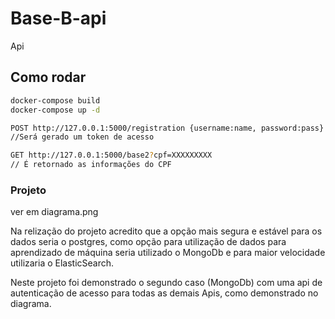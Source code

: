 # Base-B-api

Api

## Como rodar

``` bash
docker-compose build
docker-compose up -d
```

``` bash
POST http://127.0.0.1:5000/registration {username:name, password:pass}
//Será gerado um token de acesso
```
``` bash
GET http://127.0.0.1:5000/base2?cpf=XXXXXXXXX
// É retornado as informações do CPF
```

### Projeto

ver em diagrama.png

Na relização do projeto acredito que a opção mais segura e estável para os dados seria
o postgres, como opção para utilização de dados para aprendizado de máquina seria utilizado o MongoDb e 
para maior velocidade utilizaria o ElasticSearch.

Neste projeto foi demonstrado o segundo caso (MongoDb) com uma api de autenticação de acesso para todas as
demais Apis, como demonstrado no diagrama.


